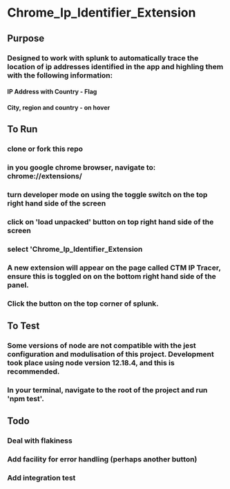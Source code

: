 # Chrome_Ip_Identifier_Extension

## Purpose
### Designed to work with splunk to automatically trace the location of ip addresses identified in the app and highling them with the following information:
#### IP Address with Country - Flag
#### City, region and country - on hover

## To Run
### clone or fork this repo
### in you google chrome browser, navigate to: chrome://extensions/
### turn developer mode on using the toggle switch on the top right hand side of the screen
### click on 'load unpacked' button on top right hand side of the screen
### select 'Chrome_Ip_Identifier_Extension
### A new extension will appear on the page called CTM IP Tracer, ensure this is toggled on on the bottom right hand side of the panel.
### Click the button on the top corner of splunk.

## To Test
### Some versions of node are not compatible with the jest configuration and modulisation of this project. Development took place using node version 12.18.4, and this is recommended.
### In your terminal, navigate to the root of the project and run 'npm test'.

## Todo
### Deal with flakiness
### Add facility for error handling (perhaps another button)
### Add integration test
